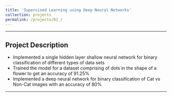 ```yaml
---
title: 'Supervised Learning using Deep Neural Networks'
collection: projects
permalink: /projects/01_/
---
```


---

<!--*[Report](http://shtarun.github.io/files/AME_Annual_Report_2019_2020.pdf)*-->
Project Description
---
* Implemented a single hidden layer shallow neural network for binary classification of different types of data sets
*	Trained the model for a dataset comprising of dots in the shape of a flower to get an accuracy of 91.25%
*	Implemented a deep neural network for binary classification of Cat vs Non-Cat images with an accuracy of 80%

---
